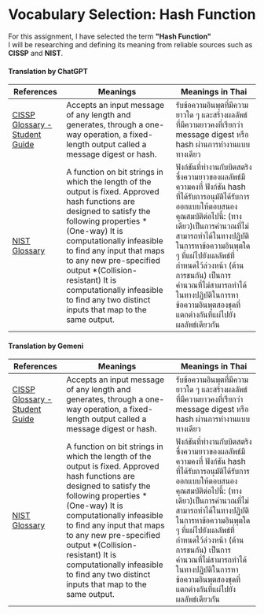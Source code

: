 # Vocabulary Selection: **Hash Function**  

For this assignment, I have selected the term **"Hash Function"**  
I will be researching and defining its meaning from reliable sources such as **CISSP** and **NIST**.

#### Translation by ChatGPT

| References | Meanings | Meanings in Thai |
| ---- | ---- | ---- |
| [CISSP Glossary - Student Guide](https://www.isc2.org/certifications/cissp/cissp-student-glossary#h) | Accepts an input message of any length and generates, through a one-way operation, a fixed-length output called a message digest or hash. | รับข้อความอินพุตที่มีความยาวใด ๆ และสร้างผลลัพธ์ที่มีความยาวคงที่เรียกว่า message digest หรือ hash ผ่านการทำงานแบบทางเดียว |
| [NIST Glossary](https://csrc.nist.gov/glossary) | A function on bit strings in which the length of the output is fixed. Approved hash functions are designed to satisfy the following properties * (One-way) It is computationally infeasible to find any input that maps to any new pre-specified output *(Collision-resistant) It is computationally infeasible to find any two distinct inputs that map to the same output. | ฟังก์ชันที่ทำงานกับบิตสตริง ซึ่งความยาวของผลลัพธ์มีความคงที่ ฟังก์ชัน hash ที่ได้รับการอนุมัติได้รับการออกแบบให้ตอบสนองคุณสมบัติต่อไปนี้: (ทางเดียว)เป็นการคำนวณที่ไม่สามารถทำได้ในทางปฏิบัติในการหาข้อความอินพุตใด ๆ ที่แผ่ไปยังผลลัพธ์ที่กำหนดไว้ล่วงหน้า (ต้านการชนกัน) เป็นการคำนวณที่ไม่สามารถทำได้ในทางปฏิบัติในการหาข้อความอินพุตสองชุดที่แตกต่างกันที่แผ่ไปยังผลลัพธ์เดียวกัน|

#### Translation by Gemeni

| References | Meanings | Meanings in Thai |
| ---- | ---- | ---- |
| [CISSP Glossary - Student Guide](https://www.isc2.org/certifications/cissp/cissp-student-glossary#h) | Accepts an input message of any length and generates, through a one-way operation, a fixed-length output called a message digest or hash. | รับข้อความอินพุตที่มีความยาวใด ๆ และสร้างผลลัพธ์ที่มีความยาวคงที่เรียกว่า message digest หรือ hash ผ่านการทำงานแบบทางเดียว |
| [NIST Glossary](https://csrc.nist.gov/glossary) | A function on bit strings in which the length of the output is fixed. Approved hash functions are designed to satisfy the following properties * (One-way) It is computationally infeasible to find any input that maps to any new pre-specified output *(Collision-resistant) It is computationally infeasible to find any two distinct inputs that map to the same output. | ฟังก์ชันที่ทำงานกับบิตสตริง ซึ่งความยาวของผลลัพธ์มีความคงที่ ฟังก์ชัน hash ที่ได้รับการอนุมัติได้รับการออกแบบให้ตอบสนองคุณสมบัติต่อไปนี้: (ทางเดียว)เป็นการคำนวณที่ไม่สามารถทำได้ในทางปฏิบัติในการหาข้อความอินพุตใด ๆ ที่แผ่ไปยังผลลัพธ์ที่กำหนดไว้ล่วงหน้า (ต้านการชนกัน) เป็นการคำนวณที่ไม่สามารถทำได้ในทางปฏิบัติในการหาข้อความอินพุตสองชุดที่แตกต่างกันที่แผ่ไปยังผลลัพธ์เดียวกัน|